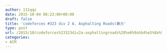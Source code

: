 ```yaml
---
author: 111qqz
date: 2015-10-04 08:23:00+00:00
draft: false
title: 'codeforces #323 div 2 A. Asphalting Roads(暴力'
type: post
url: /2015/10/codeforces%23323div2a-asphaltingroads%28%e6%9a%b4%e5%8a%9b/
categories:
- ACM
---
```



